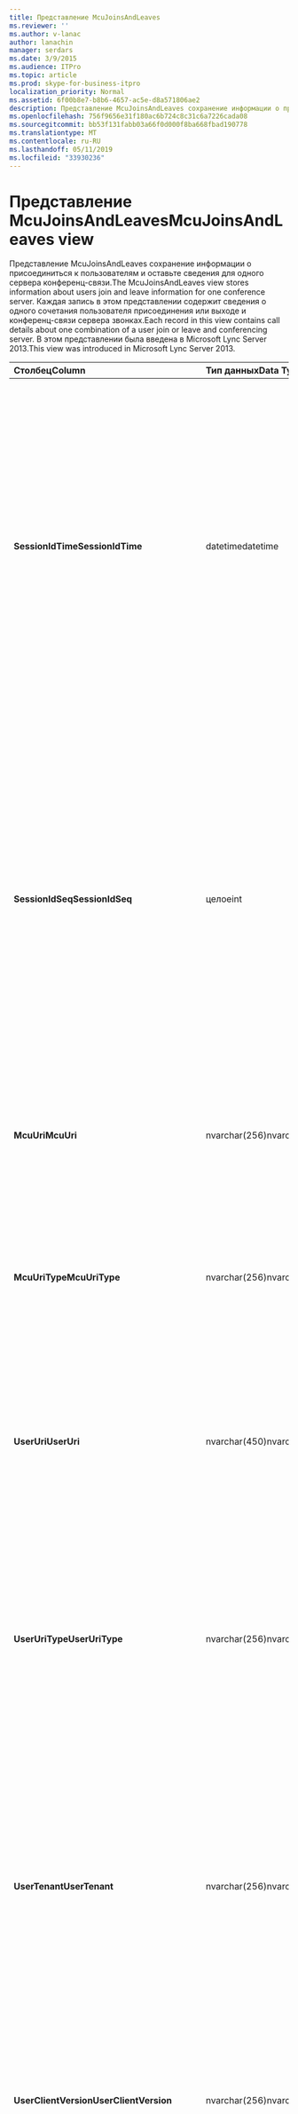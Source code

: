 ```yaml
---
title: Представление McuJoinsAndLeaves
ms.reviewer: ''
ms.author: v-lanac
author: lanachin
manager: serdars
ms.date: 3/9/2015
ms.audience: ITPro
ms.topic: article
ms.prod: skype-for-business-itpro
localization_priority: Normal
ms.assetid: 6f00b8e7-b8b6-4657-ac5e-d8a571806ae2
description: Представление McuJoinsAndLeaves сохранение информации о присоединиться к пользователям и оставьте сведения для одного сервера конференц-связи. Каждая запись в этом представлении содержит сведения о одного сочетания пользователя присоединения или выходе и конференц-связи сервера звонках. В этом представлении была введена в Microsoft Lync Server 2013.
ms.openlocfilehash: 756f9656e31f180ac6b724c8c31c6a7226cada08
ms.sourcegitcommit: bb53f131fabb03a66f0d000f8ba668fbad190778
ms.translationtype: MT
ms.contentlocale: ru-RU
ms.lasthandoff: 05/11/2019
ms.locfileid: "33930236"
---
```

# <a name="mcujoinsandleaves-view"></a><span data-ttu-id="791a7-105">Представление McuJoinsAndLeaves</span><span class="sxs-lookup"><span data-stu-id="791a7-105">McuJoinsAndLeaves view</span></span>
 
<span data-ttu-id="791a7-106">Представление McuJoinsAndLeaves сохранение информации о присоединиться к пользователям и оставьте сведения для одного сервера конференц-связи.</span><span class="sxs-lookup"><span data-stu-id="791a7-106">The McuJoinsAndLeaves view stores information about users join and leave information for one conference server.</span></span> <span data-ttu-id="791a7-107">Каждая запись в этом представлении содержит сведения о одного сочетания пользователя присоединения или выходе и конференц-связи сервера звонках.</span><span class="sxs-lookup"><span data-stu-id="791a7-107">Each record in this view contains call details about one combination of a user join or leave and conferencing server.</span></span> <span data-ttu-id="791a7-108">В этом представлении была введена в Microsoft Lync Server 2013.</span><span class="sxs-lookup"><span data-stu-id="791a7-108">This view was introduced in Microsoft Lync Server 2013.</span></span>
  
|<span data-ttu-id="791a7-109">**Столбец**</span><span class="sxs-lookup"><span data-stu-id="791a7-109">**Column**</span></span>|<span data-ttu-id="791a7-110">**Тип данных**</span><span class="sxs-lookup"><span data-stu-id="791a7-110">**Data Type**</span></span>|<span data-ttu-id="791a7-111">**Сведения**</span><span class="sxs-lookup"><span data-stu-id="791a7-111">**Details**</span></span>|
|:-----|:-----|:-----|
|<span data-ttu-id="791a7-112">**SessionIdTime**</span><span class="sxs-lookup"><span data-stu-id="791a7-112">**SessionIdTime**</span></span> <br/> |<span data-ttu-id="791a7-113">datetime</span><span class="sxs-lookup"><span data-stu-id="791a7-113">datetime</span></span>  <br/> |<span data-ttu-id="791a7-114">Время создания экземпляра конференции.</span><span class="sxs-lookup"><span data-stu-id="791a7-114">Time of conference instance.</span></span> <span data-ttu-id="791a7-115">Используется совместно с SessionIdSeq для уникальной идентификации экземпляра конференции.</span><span class="sxs-lookup"><span data-stu-id="791a7-115">Used in conjunction with SessionIdSeq to uniquely identify a conference instance.</span></span> <span data-ttu-id="791a7-116">В разделе [Таблица конференций в Скайп для Business Server 2015](conferences.md) для получения дополнительных сведений.</span><span class="sxs-lookup"><span data-stu-id="791a7-116">See the [Conferences table in Skype for Business Server 2015](conferences.md) for more information.</span></span> <br/> |
|<span data-ttu-id="791a7-117">**SessionIdSeq**</span><span class="sxs-lookup"><span data-stu-id="791a7-117">**SessionIdSeq**</span></span> <br/> |<span data-ttu-id="791a7-118">целое</span><span class="sxs-lookup"><span data-stu-id="791a7-118">int</span></span>  <br/> |<span data-ttu-id="791a7-119">Номер идентификатора для определения экземпляра в конференции.</span><span class="sxs-lookup"><span data-stu-id="791a7-119">ID number to identify the conference instance.</span></span> <span data-ttu-id="791a7-120">Используется в сочетании с SessionIdTime для уникальной идентификации экземпляра конференции.</span><span class="sxs-lookup"><span data-stu-id="791a7-120">Used in conjunction with SessionIdTime to uniquely identify a conference instance.</span></span> <span data-ttu-id="791a7-121">В разделе [Таблица конференций в Скайп для Business Server 2015](conferences.md) для получения дополнительных сведений.</span><span class="sxs-lookup"><span data-stu-id="791a7-121">See the [Conferences table in Skype for Business Server 2015](conferences.md) for more information.</span></span> <br/> |
|<span data-ttu-id="791a7-122">**McuUri**</span><span class="sxs-lookup"><span data-stu-id="791a7-122">**McuUri**</span></span> <br/> |<span data-ttu-id="791a7-123">nvarchar(256)</span><span class="sxs-lookup"><span data-stu-id="791a7-123">nvarchar(256)</span></span>  <br/> |<span data-ttu-id="791a7-124">URI сервера конференций, к которому подключен пользователь.</span><span class="sxs-lookup"><span data-stu-id="791a7-124">The URI of the conferencing server that the user connected to.</span></span>  <br/> |
|<span data-ttu-id="791a7-125">**McuUriType**</span><span class="sxs-lookup"><span data-stu-id="791a7-125">**McuUriType**</span></span> <br/> |<span data-ttu-id="791a7-126">nvarchar(256)</span><span class="sxs-lookup"><span data-stu-id="791a7-126">nvarchar(256)</span></span>  <br/> |<span data-ttu-id="791a7-127">URI сервера конференций, к которому подключен пользователь.</span><span class="sxs-lookup"><span data-stu-id="791a7-127">The URI of the conferencing server that the user connected to.</span></span> <span data-ttu-id="791a7-128">В [таблице UriTypes](uritypes.md) для получения дополнительных сведений см.</span><span class="sxs-lookup"><span data-stu-id="791a7-128">See the [UriTypes table](uritypes.md) for more information.</span></span> <br/> |
|<span data-ttu-id="791a7-129">**UserUri**</span><span class="sxs-lookup"><span data-stu-id="791a7-129">**UserUri**</span></span> <br/> |<span data-ttu-id="791a7-130">nvarchar(450)</span><span class="sxs-lookup"><span data-stu-id="791a7-130">nvarchar(450)</span></span>  <br/> |<span data-ttu-id="791a7-131">URI пользователя, сведения о подключении или отключении от сервера конференц-связи были записаны.</span><span class="sxs-lookup"><span data-stu-id="791a7-131">The URI of the user whose conferencing server join/leave information was captured.</span></span>  <br/> |
|<span data-ttu-id="791a7-132">**UserUriType**</span><span class="sxs-lookup"><span data-stu-id="791a7-132">**UserUriType**</span></span> <br/> |<span data-ttu-id="791a7-133">nvarchar(256)</span><span class="sxs-lookup"><span data-stu-id="791a7-133">nvarchar(256)</span></span>  <br/> |<span data-ttu-id="791a7-134">Тип URI пользователя, сведения о подключении или отключении от сервера конференц-связи были записаны.</span><span class="sxs-lookup"><span data-stu-id="791a7-134">The type of URI of the user whose conferencing server join/leave information was captured.</span></span> <span data-ttu-id="791a7-135">В [таблице UriTypes](uritypes.md) для получения дополнительных сведений см.</span><span class="sxs-lookup"><span data-stu-id="791a7-135">See the [UriTypes table](uritypes.md) for more information.</span></span> <br/> |
|<span data-ttu-id="791a7-136">**UserTenant**</span><span class="sxs-lookup"><span data-stu-id="791a7-136">**UserTenant**</span></span> <br/> |<span data-ttu-id="791a7-137">nvarchar(256)</span><span class="sxs-lookup"><span data-stu-id="791a7-137">nvarchar(256)</span></span>  <br/> |<span data-ttu-id="791a7-138">Клиент пользователя, сведения о подключении или отключении от сервера конференц-связи были записаны.</span><span class="sxs-lookup"><span data-stu-id="791a7-138">The tenant of the user whose conferencing server join/leave information was captured.</span></span> <span data-ttu-id="791a7-139">В [таблице клиентов](tenants.md) для получения дополнительных сведений см.</span><span class="sxs-lookup"><span data-stu-id="791a7-139">See the [Tenants table](tenants.md) for more information.</span></span> <br/> |
|<span data-ttu-id="791a7-140">**UserClientVersion**</span><span class="sxs-lookup"><span data-stu-id="791a7-140">**UserClientVersion**</span></span> <br/> |<span data-ttu-id="791a7-141">nvarchar(256)</span><span class="sxs-lookup"><span data-stu-id="791a7-141">nvarchar(256)</span></span>  <br/> |<span data-ttu-id="791a7-142">Версия клиента пользователя, сведения о подключении или отключении от сервера конференц-связи были записаны.</span><span class="sxs-lookup"><span data-stu-id="791a7-142">The version of client used by the user whose conferencing server join/leave information was captured.</span></span>  <br/> |
|<span data-ttu-id="791a7-143">**UserClientType**</span><span class="sxs-lookup"><span data-stu-id="791a7-143">**UserClientType**</span></span> <br/> |<span data-ttu-id="791a7-144">целое</span><span class="sxs-lookup"><span data-stu-id="791a7-144">int</span></span>  <br/> |<span data-ttu-id="791a7-145">Клиент, используемый пользователем, сведения о подключении или отключении от сервера конференц-связи были записаны.</span><span class="sxs-lookup"><span data-stu-id="791a7-145">The client used by the user whose conferencing server join/leave information was captured.</span></span> <span data-ttu-id="791a7-146">[Таблица useragentdef](useragentdef.md) для получения дополнительных сведений см.</span><span class="sxs-lookup"><span data-stu-id="791a7-146">See the [UserAgentDef table](useragentdef.md) for more details.</span></span> <br/> |
|<span data-ttu-id="791a7-147">**UserClientCategory**</span><span class="sxs-lookup"><span data-stu-id="791a7-147">**UserClientCategory**</span></span> <br/> |<span data-ttu-id="791a7-148">nvarchar(64)</span><span class="sxs-lookup"><span data-stu-id="791a7-148">nvarchar(64)</span></span>  <br/> |<span data-ttu-id="791a7-149">Имя категории клиента, используемого пользователем, сведения о подключении или отключении от сервера конференц-связи были записаны.</span><span class="sxs-lookup"><span data-stu-id="791a7-149">The name of the category of the client used by the user whose conferencing server join/leave information was captured.</span></span>  <br/> |
|<span data-ttu-id="791a7-150">**McuUserInstance**</span><span class="sxs-lookup"><span data-stu-id="791a7-150">**McuUserInstance**</span></span> <br/> |<span data-ttu-id="791a7-151">целое</span><span class="sxs-lookup"><span data-stu-id="791a7-151">int</span></span>  <br/> |<span data-ttu-id="791a7-152">Однозначно определяет сочетание пользователя и устройства для пользователей, одновременно вошедших несколько устройств.</span><span class="sxs-lookup"><span data-stu-id="791a7-152">Uniquely identifies the user/device combination for users simultaneously logged on to multiple devices.</span></span>  <br/> |
|<span data-ttu-id="791a7-153">**IsUserFromPstn**</span><span class="sxs-lookup"><span data-stu-id="791a7-153">**IsUserFromPstn**</span></span> <br/> |<span data-ttu-id="791a7-154">бит</span><span class="sxs-lookup"><span data-stu-id="791a7-154">bit</span></span>  <br/> |<span data-ttu-id="791a7-155">Разряд, указывающий, является ли пользователь внутренним или нет.</span><span class="sxs-lookup"><span data-stu-id="791a7-155">Bit that represents whether the user is an internal user or not.</span></span>  <br/> |
|<span data-ttu-id="791a7-156">**DialogSessionIdTime**</span><span class="sxs-lookup"><span data-stu-id="791a7-156">**DialogSessionIdTime**</span></span> <br/> |<span data-ttu-id="791a7-157">datetime</span><span class="sxs-lookup"><span data-stu-id="791a7-157">datetime</span></span>  <br/> |<span data-ttu-id="791a7-158">Время запроса сеанса.</span><span class="sxs-lookup"><span data-stu-id="791a7-158">Time of session request.</span></span> <span data-ttu-id="791a7-159">Используется совместно с SessionIdSeq для уникальной идентификации сеанса.</span><span class="sxs-lookup"><span data-stu-id="791a7-159">Used in conjunction with SessionIdSeq to uniquely identify a session.</span></span> <span data-ttu-id="791a7-160">В разделе [диалоговых окон в таблице в Скайп для Business Server 2015](dialogs.md) для получения дополнительных сведений.</span><span class="sxs-lookup"><span data-stu-id="791a7-160">See the [Dialogs table in Skype for Business Server 2015](dialogs.md) for more information.</span></span> <br/> |
|<span data-ttu-id="791a7-161">**DialogSessionIdSeq**</span><span class="sxs-lookup"><span data-stu-id="791a7-161">**DialogSessionIdSeq**</span></span> <br/> |<span data-ttu-id="791a7-162">целое</span><span class="sxs-lookup"><span data-stu-id="791a7-162">int</span></span>  <br/> |<span data-ttu-id="791a7-163">Номер идентификатора для идентификации сеанса.</span><span class="sxs-lookup"><span data-stu-id="791a7-163">ID number to identify the session.</span></span> <span data-ttu-id="791a7-164">Используется в сочетании с SessionIdTime для уникальной идентификации сеанса.</span><span class="sxs-lookup"><span data-stu-id="791a7-164">Used in conjunction with SessionIdTime to uniquely identify a session.</span></span> <span data-ttu-id="791a7-165">В разделе [диалоговых окон в таблице в Скайп для Business Server 2015](dialogs.md) для получения дополнительных сведений.</span><span class="sxs-lookup"><span data-stu-id="791a7-165">See the [Dialogs table in Skype for Business Server 2015](dialogs.md) for more information.</span></span> <br/> |
|<span data-ttu-id="791a7-166">**DialogId**</span><span class="sxs-lookup"><span data-stu-id="791a7-166">**DialogId**</span></span> <br/> |<span data-ttu-id="791a7-167">varchar(775)</span><span class="sxs-lookup"><span data-stu-id="791a7-167">varchar(775)</span></span>  <br/> |<span data-ttu-id="791a7-168">Диалоговое окно идентификатор сеанса по протоколу SIP.</span><span class="sxs-lookup"><span data-stu-id="791a7-168">SIP dialog ID of the session.</span></span> <span data-ttu-id="791a7-169">Имеет формат: диалоговое окно, из тега; для тега.</span><span class="sxs-lookup"><span data-stu-id="791a7-169">The format is: dialog;from-tag;to-tag.</span></span>  <br/> |
|<span data-ttu-id="791a7-170">**UserJoinTime**</span><span class="sxs-lookup"><span data-stu-id="791a7-170">**UserJoinTime**</span></span> <br/> |<span data-ttu-id="791a7-171">datetime</span><span class="sxs-lookup"><span data-stu-id="791a7-171">datetime</span></span>  <br/> |<span data-ttu-id="791a7-172">Время, когда пользователь присоединился к серверу конференций.</span><span class="sxs-lookup"><span data-stu-id="791a7-172">Time the user joined the conferencing server.</span></span>  <br/> |
|<span data-ttu-id="791a7-173">**UserLeaveTime**</span><span class="sxs-lookup"><span data-stu-id="791a7-173">**UserLeaveTime**</span></span> <br/> |<span data-ttu-id="791a7-174">datetime</span><span class="sxs-lookup"><span data-stu-id="791a7-174">datetime</span></span>  <br/> |<span data-ttu-id="791a7-175">Время, когда пользователь вышел с сервера конференций.</span><span class="sxs-lookup"><span data-stu-id="791a7-175">Time the user left the conferencing server.</span></span>  <br/> |
   

